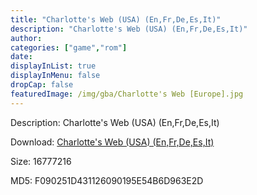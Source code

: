 ```yaml
---
title: "Charlotte's Web (USA) (En,Fr,De,Es,It)"
description: "Charlotte's Web (USA) (En,Fr,De,Es,It)"
author: 
categories: ["game","rom"]
date: 
displayInList: true
displayInMenu: false
dropCap: false
featuredImage: /img/gba/Charlotte's Web [Europe].jpg
---
```


Description: Charlotte's Web (USA) (En,Fr,De,Es,It)

Download: <a style="text-decoration:underline;" href="https://mega.nz/#!fPJGRYYQ!4IogwKtYY-cmcmJUHpbPXwqV0ntDfXshKbxpqfYGzuw" target = "_blank" rel = "nofollow" > Charlotte's Web (USA) (En,Fr,De,Es,It)</a>

Size: 16777216

MD5: F090251D431126090195E54B6D963E2D

